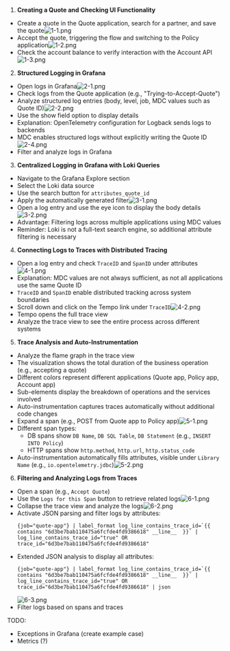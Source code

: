 1. **Creating a Quote and Checking UI Functionality**
  - Create a quote in the Quote application, search for a partner, and save the quote![1-1.png](img/demo/1-1.png)
  - Accept the quote, triggering the flow and switching to the Policy application![1-2.png](img/demo/1-2.png)
  - Check the account balance to verify interaction with the Account API![1-3.png](img/demo/1-3.png)

2. **Structured Logging in Grafana**
  - Open logs in Grafana![2-1.png](img/demo/2-1.png)
  - Check logs from the Quote application (e.g., "Trying-to-Accept-Quote")
  - Analyze structured log entries (body, level, job, MDC values such as Quote ID)![2-2.png](img/demo/2-2.png)
  - Use the show field option to display details
  - Explanation: OpenTelemetry configuration for Logback sends logs to backends
  - MDC enables structured logs without explicitly writing the Quote ID![2-4.png](img/demo/2-4.png)
  - Filter and analyze logs in Grafana

3. **Centralized Logging in Grafana with Loki Queries**
  - Navigate to the Grafana Explore section
  - Select the Loki data source
  - Use the search button for `attributes_quote_id`
  - Apply the automatically generated filter![3-1.png](img/demo/3-1.png)
  - Open a log entry and use the eye icon to display the body details![3-2.png](img/demo/3-2.png)
  - Advantage: Filtering logs across multiple applications using MDC values
  - Reminder: Loki is not a full-text search engine, so additional attribute filtering is necessary

4. **Connecting Logs to Traces with Distributed Tracing**
  - Open a log entry and check `TraceID` and `SpanID` under attributes![4-1.png](img/demo/4-1.png)
  - Explanation: MDC values are not always sufficient, as not all applications use the same Quote ID
  - `TraceID` and `SpanID` enable distributed tracking across system boundaries
  - Scroll down and click on the Tempo link under `TraceID`![4-2.png](img/demo/4-2.png)
  - Tempo opens the full trace view
  - Analyze the trace view to see the entire process across different systems

5. **Trace Analysis and Auto-Instrumentation**
  - Analyze the flame graph in the trace view
  - The visualization shows the total duration of the business operation (e.g., accepting a quote)
  - Different colors represent different applications (Quote app, Policy app, Account app)
  - Sub-elements display the breakdown of operations and the services involved
  - Auto-instrumentation captures traces automatically without additional code changes
  - Expand a span (e.g., POST from Quote app to Policy app)![5-1.png](img/demo/5-1.png)
  - Different span types:
    - DB spans show `DB Name`, `DB SQL Table`, `DB Statement` (e.g., `INSERT INTO Policy`)
    - HTTP spans show `http.method`, `http.url`, `http.status_code`
  - Auto-instrumentation automatically fills attributes, visible under `Library Name` (e.g., `io.opentelemetry.jdbc`)![5-2.png](img/demo/5-2.png)

6. **Filtering and Analyzing Logs from Traces**
  - Open a span (e.g., `Accept Quote`)
  - Use the `Logs for this Span` button to retrieve related logs![6-1.png](img/demo/6-1.png)
  - Collapse the trace view and analyze the logs![6-2.png](img/demo/6-2.png)
  - Activate JSON parsing and filter logs by attributes:
    ```loki
    {job="quote-app"} | label_format log_line_contains_trace_id=`{{ contains "6d3be7bab110475a6fcfde4fd9386618" __line__  }}` | log_line_contains_trace_id="true" OR trace_id="6d3be7bab110475a6fcfde4fd9386618"
    ```
  - Extended JSON analysis to display all attributes:
    ```loki
    {job="quote-app"} | label_format log_line_contains_trace_id=`{{ contains "6d3be7bab110475a6fcfde4fd9386618" __line__  }}` | log_line_contains_trace_id="true" OR trace_id="6d3be7bab110475a6fcfde4fd9386618" | json
    ```
    ![6-3.png](img/demo/6-3.png)
  - Filter logs based on spans and traces

TODO:
* Exceptions in Grafana (create example case)
* Metrics (?)